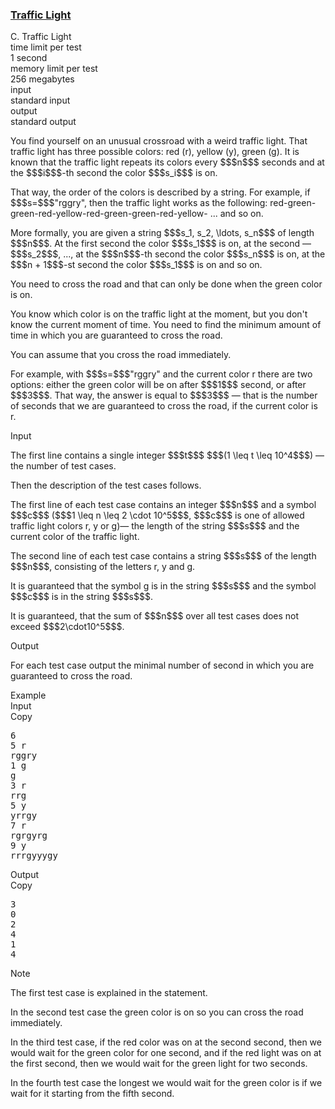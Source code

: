 <h3><a href="https://codeforces.com/contest/1744/problem/C" target="_blank" rel="noopener noreferrer">Traffic Light</a></h3>

<div class="header"><div class="title">C. Traffic Light</div><div class="time-limit"><div class="property-title">time limit per test</div>1 second</div><div class="memory-limit"><div class="property-title">memory limit per test</div>256 megabytes</div><div class="input-file input-standard"><div class="property-title">input</div>standard input</div><div class="output-file output-standard"><div class="property-title">output</div>standard output</div></div><div><p>You find yourself on an unusual crossroad with a weird traffic light. That traffic light has three possible colors: red (<span class="tex-font-style-tt">r</span>), yellow (<span class="tex-font-style-tt">y</span>), green (<span class="tex-font-style-tt">g</span>). It is known that the traffic light repeats its colors every $$$n$$$ seconds and at the $$$i$$$-th second the color $$$s_i$$$ is on.</p><p>That way, the order of the colors is described by a string. For example, if $$$s=$$$"<span class="tex-font-style-tt">rggry</span>", then the traffic light works as the following: red-green-green-red-yellow-red-green-green-red-yellow- ... and so on.</p><p>More formally, you are given a string $$$s_1, s_2, \ldots, s_n$$$ of length $$$n$$$. At the first second the color $$$s_1$$$ is on, at the second — $$$s_2$$$, ..., at the $$$n$$$-th second the color $$$s_n$$$ is on, at the $$$n + 1$$$-st second the color $$$s_1$$$ is on and so on.</p><p>You need to cross the road and that can only be done when the green color is on. </p><p>You know which color is on the traffic light at the moment, but you don't know the current moment of time. You need to find the minimum amount of time in which you are guaranteed to cross the road.</p><p>You can assume that you cross the road immediately. </p><p>For example, with $$$s=$$$"<span class="tex-font-style-tt">rggry</span>" and the current color <span class="tex-font-style-tt">r</span> there are two options: either the green color will be on after $$$1$$$ second, or after $$$3$$$. That way, the answer is equal to $$$3$$$ — that is the number of seconds that we are guaranteed to cross the road, if the current color is <span class="tex-font-style-tt">r</span>.</p></div><div class="input-specification"><div class="section-title">Input</div><p>The first line contains a single integer $$$t$$$ $$$(1 \leq t \leq 10^4$$$) — the number of test cases.</p><p>Then the description of the test cases follows.</p><p>The first line of each test case contains an integer $$$n$$$ and a symbol $$$c$$$ ($$$1 \leq n \leq 2 \cdot 10^5$$$, $$$c$$$ is one of allowed traffic light colors <span class="tex-font-style-tt">r</span>, <span class="tex-font-style-tt">y</span> or <span class="tex-font-style-tt">g</span>)— the length of the string $$$s$$$ and the current color of the traffic light. </p><p>The second line of each test case contains a string $$$s$$$ of the length $$$n$$$, consisting of the letters <span class="tex-font-style-tt">r</span>, <span class="tex-font-style-tt">y</span> and <span class="tex-font-style-tt">g</span>.</p><p>It is guaranteed that the symbol <span class="tex-font-style-tt">g</span> is in the string $$$s$$$ and the symbol $$$c$$$ is in the string $$$s$$$. </p><p>It is guaranteed, that the sum of $$$n$$$ over all test cases does not exceed $$$2\cdot10^5$$$.</p></div><div class="output-specification"><div class="section-title">Output</div><p>For each test case output the minimal number of second in which you are guaranteed to cross the road.</p></div><div class="sample-tests"><div class="section-title">Example</div><div class="sample-test"><div class="input"><div class="title">Input<div title="Copy" data-clipboard-target="#id008870157295716573" id="id0022471685142287845" class="input-output-copier">Copy</div></div><pre id="id008870157295716573"><div class="test-example-line test-example-line-even test-example-line-0">6</div><div class="test-example-line test-example-line-odd test-example-line-1">5 r</div><div class="test-example-line test-example-line-odd test-example-line-1">rggry</div><div class="test-example-line test-example-line-even test-example-line-2">1 g</div><div class="test-example-line test-example-line-even test-example-line-2">g</div><div class="test-example-line test-example-line-odd test-example-line-3">3 r</div><div class="test-example-line test-example-line-odd test-example-line-3">rrg</div><div class="test-example-line test-example-line-even test-example-line-4">5 y</div><div class="test-example-line test-example-line-even test-example-line-4">yrrgy</div><div class="test-example-line test-example-line-odd test-example-line-5">7 r</div><div class="test-example-line test-example-line-odd test-example-line-5">rgrgyrg</div><div class="test-example-line test-example-line-even test-example-line-6">9 y</div><div class="test-example-line test-example-line-even test-example-line-6">rrrgyyygy</div></pre></div><div class="output"><div class="title">Output<div title="Copy" data-clipboard-target="#id00953578732226875" id="id0012167725839557997" class="input-output-copier">Copy</div></div><pre id="id00953578732226875">3
0
2
4
1
4
</pre></div></div></div><div class="note"><div class="section-title">Note</div><p>The first test case is explained in the statement.</p><p>In the second test case the green color is on so you can cross the road immediately. </p><p>In the third test case, if the red color was on at the second second, then we would wait for the green color for one second, and if the red light was on at the first second, then we would wait for the green light for two seconds.</p><p>In the fourth test case the longest we would wait for the green color is if we wait for it starting from the fifth second.</p></div>